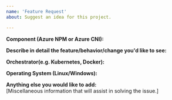 ```yaml
---
name: 'Feature Request'
about: Suggest an idea for this project.

---
```

**Component (Azure NPM or Azure CNI):**


**Describe in detail the feature/behavior/change you'd like to see:**  


**Orchestrator(e.g. Kubernetes, Docker):**  


**Operating System (Linux/Windows):**  


**Anything else you would like to add:**  
[Miscellaneous information that will assist in solving the issue.]

